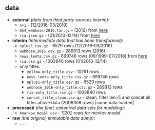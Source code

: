 data
--------

* **external** _(data from third party sources interim)_:
    * `n+1` - (12/2016-03/2019)
    * `654_webhose-2016.tar.gz` - (2016) from [here](https://webhose.io/free-datasets/russian-news-articles/)
    * `ria.json.gz` - (01/2010-12/14) from [here](https://github.com/RossiyaSegodnya/ria_news_dataset)
* **interim** _(intermediate data that has been transformed)_:
    * `nplus1.csv.gz` - 6529 rows (12/2016-03/2019)
    * `webhose_2016.csv.gz` - 289813 rows (2016)
    * `news_lenta.csv.gz` - 699746 rows (09/1999-07/2018) from [here](https://toolbox.google.com/datasetsearch/search?query=News%20dataset%20from%20Lenta.Ru&docid=WZBj5lLTe7UR9JeoAAAAAA%3D%3D)
    * `ria.csv.gz` - 1003840 rows (01/2010-12/14)
    * only titles:
        - `yellow-only_title.csv` - 10761 rows
        - `news_lenta-only_title.csv.gz` - 699746 rows
        - `nplus1-only_title.csv.gz` - 6529 rows
        - `webhose_2016-only_title.csv.gz` - 289813 rows
        - `ria-only_title.csv.gz` - 1003840 rows
        - `concat_title_clean.csv.gz` - clean, filter len>5 and concat all titles above data (2009306 rows) |some data loaded|
* **processed** _(the final, canonical data sets for modeling)_:
    * `4markov_model.csv` - _11202 rows for markov model_
* **raw** _(the original, immutable data dump)_:
    * `...`